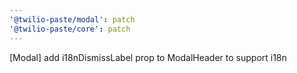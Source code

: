 ```yaml
---
'@twilio-paste/modal': patch
'@twilio-paste/core': patch
---
```


[Modal] add i18nDismissLabel prop to ModalHeader to support i18n
